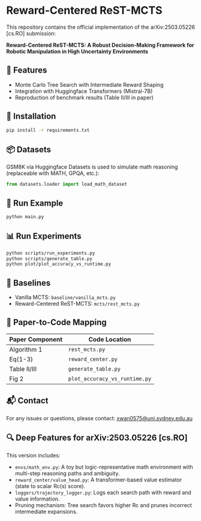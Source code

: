# Reward-Centered ReST-MCTS

This repository contains the official implementation of the arXiv:2503.05226 [cs.RO] submission:

**Reward-Centered ReST-MCTS: A Robust Decision-Making Framework for Robotic Manipulation in High Uncertainty Environments**

## 🔧 Features
- Monte Carlo Tree Search with Intermediate Reward Shaping
- Integration with Huggingface Transformers (Mistral-7B)
- Reproduction of benchmark results (Table II/III in paper)

## 🚀 Installation
```bash
pip install -r requirements.txt
```

## 📦 Datasets
GSM8K via Huggingface Datasets is used to simulate math reasoning (replaceable with MATH, GPQA, etc.):
```python
from datasets.loader import load_math_dataset
```

## 🔁 Run Example
```bash
python main.py
```

## 📊 Run Experiments
```bash
python scripts/run_experiments.py
python scripts/generate_table.py
python plot/plot_accuracy_vs_runtime.py
```

## 🧪 Baselines
- Vanilla MCTS: `baseline/vanilla_mcts.py`
- Reward-Centered ReST-MCTS: `mcts/rest_mcts.py`

## 📄 Paper-to-Code Mapping
| Paper Component | Code Location |
|------------------|----------------|
| Algorithm 1      | `rest_mcts.py` |
| Eq(1-3)          | `reward_center.py` |
| Table II/III     | `generate_table.py` |
| Fig 2            | `plot_accuracy_vs_runtime.py` |

## 📬 Contact
For any issues or questions, please contact: xwan0575@uni.sydney.edu.au


## 🔍 Deep Features for arXiv:2503.05226 [cs.RO]

This version includes:

- `envs/math_env.py`: A toy but logic-representative math environment with multi-step reasoning paths and ambiguity.
- `reward_center/value_head.py`: A transformer-based value estimator (state to scalar Rc(s) score).
- `loggers/trajectory_logger.py`: Logs each search path with reward and value information.
- Pruning mechanism: Tree search favors higher Rc and prunes incorrect intermediate expansions.

